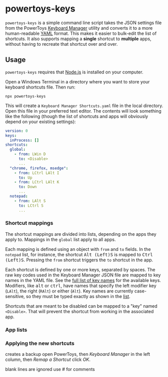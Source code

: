 # powertoys-keys

`powertoys-keys` is a simple command line script takes the JSON settings file from the PowerToys [Keyboard Manager](https://docs.microsoft.com/en-us/windows/powertoys/keyboard-manager) utility and converts it to a more human-readable [YAML](https://yaml.org/) format.  This makes it easier to bulk-edit the list of shortcuts.  It also supports mapping a **single** shortcut to **multiple** apps, without having to recreate that shortcut over and over.


## Usage

`powertoys-keys` requires that [Node.js](https://nodejs.org/en/download/) is installed on your computer.  

Open a Windows Terminal in a directory where you want to store your keyboard shortcuts file.  Then run:

```shell
npx powertoys-keys
```

This will create a `Keyboard Manager Shortcuts.yaml` file in the local directory.  Open this file in your preferred text editor.  The contents will look something like the following (though the list of shortcuts and apps will obviously depend on your existing settings):

```yaml
version: 0
keys:
  inProcess: []
shortcuts:
  global:
    - from: LWin D
      to: <Disable>
      ...
  "chrome, firefox, msedge":
    - from: LCtrl LAlt I
      to: Up
    - from: LCtrl LAlt K
      to: Down
      ...
  notepad:
    - from: LAlt S
      to: LCtrl S
      ...
```


### Shortcut mappings

The shortcut mappings are divided into lists, depending on the apps they apply to.  Mappings in the `global` list apply to all apps. 

Each mapping is defined using an object with `from` and `to` fields.  In the `notepad` list, for instance, the shortcut <kbd>Alt (Left)</kbd><kbd>S</kbd> is mapped to <kbd>Ctrl (Left)</kbd><kbd>S</kbd>.  Pressing the `from` shortcut triggers the `to` shortcut in the app.

Each shortcut is defined by one or more keys, separated by spaces.  The raw key codes used in the Keyboard Manager JSON file are mapped to key names in the YAML file.  See the [full list of key names](src/key-codes.js) for the available keys.  Modifiers, like <kbd>alt</kbd> or <kbd>ctrl</kbd>, have names that specify the left modifier key (`LAlt`), the right (`RAlt`) or either (`Alt`).  Key names are currently case-sensitive, so they must be typed exactly as shown in the [list](src/key-codes.js).

Shortcuts that are meant to be disabled can be mapped to a "key" named `<Disable>`.  That will prevent the shortcut from working in the associated app. 

### App lists



### Applying the new shortcuts

creates a backup
open PowerToys, then *Keyboard Manager* in the left column, then *Remap a Shortcut* 
click *OK*.

blank lines are ignored
use # for comments
